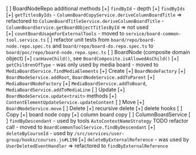 [ ] BoardNodeRepo additional methods
  [+] `findById` - depth
  [+] `findByIds`
  [+] `getTitlesByIds`
      - `ColumnBoardCopyService.deriveColumnBoardTitle` => refactored to `ColumnBoardTitleService.deriveColumnBoardTitle`
      - `ColumnBoardService.getBoardObjectTitlesById` => not used  
  [+] `countBoardUsageForExternalTools`
      - moved to `service/board-common-tool.service.ts`
  [ ] refactor unit tests from 
    `board/repo/board-node.repo.spec.ts` and `board/repo/board-do.repo.spec.ts` 
    to `board/poc/repo/board-node.repo.spec.ts`
[ ] BoardNode (composite domain object)
  [+] `canHaveChild()`, see `BoardComposite.isAllowedAsChild()`
  [+] `getChildrenOfType`
      - was only used by media board
      - moved to `MediaBoardService.findMediaElements`
[+] Create
  [+] `BoardNodeFactory`
  [+] `BoardNodeService.addRoot`, `BoardNodeService.addToParent`
  [+] `MediaBoardNodeFactory`
  [+] `MediaBoardService.addToBoard`, `MediaBoardService.addToMediaLine`
[ ] Update 
  [+] `BoardNodeService.update<trait>` methods
  [+] `ContentElementUpdateService.updateContent`
[ ] Move
  [+] `BoardNodeService.move`
[ ] Delete
  [+] recursive delete
  [+] delete hooks
[ ] Copy
  [+] board node copy
  [+] column board copy
[ ] ColumnBoardService
  [ ] `findByDescendant`
      - used by tools `AutoContextNameStrategy` TODO refactor call
      - moved to `BoardCommonToolService.findByDescendant`
  [+] `deleteByCourseId`
      - used by `/src/services/user-group/hooks/courses.js#L190`
  [+] `deleteByExternalReference`
      - was used by `UserDeletedEventHandler` => refactored to `findByExternalReference`

